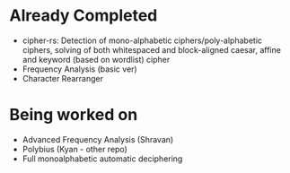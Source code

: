 # Already Completed
 - cipher-rs: Detection of mono-alphabetic ciphers/poly-alphabetic ciphers, solving of both whitespaced and block-aligned caesar, affine and keyword (based on wordlist) cipher
 - Frequency Analysis (basic ver)
 - Character Rearranger

# Being worked on
- Advanced Frequency Analysis (Shravan)
- Polybius (Kyan - other repo)
- Full monoalphabetic automatic deciphering
